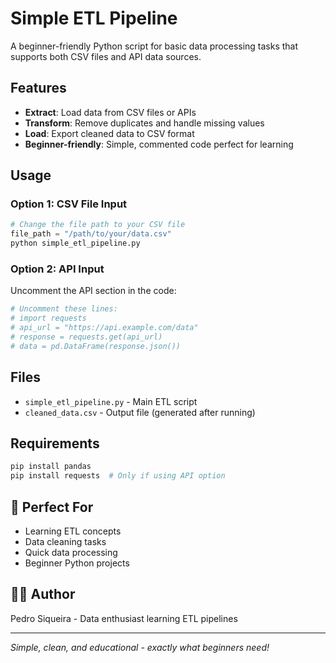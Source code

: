 # Simple ETL Pipeline

A beginner-friendly Python script for basic data processing tasks that supports both CSV files and API data sources.

##  Features

- **Extract**: Load data from CSV files or APIs
- **Transform**: Remove duplicates and handle missing values  
- **Load**: Export cleaned data to CSV format
- **Beginner-friendly**: Simple, commented code perfect for learning

##  Usage

### Option 1: CSV File Input
```python
# Change the file path to your CSV file
file_path = "/path/to/your/data.csv"
python simple_etl_pipeline.py
```

### Option 2: API Input  
Uncomment the API section in the code:
```python
# Uncomment these lines:
# import requests
# api_url = "https://api.example.com/data"
# response = requests.get(api_url)
# data = pd.DataFrame(response.json())
```

##  Files

- `simple_etl_pipeline.py` - Main ETL script
- `cleaned_data.csv` - Output file (generated after running)

##  Requirements

```bash
pip install pandas
pip install requests  # Only if using API option
```

## 🎯 Perfect For

- Learning ETL concepts
- Data cleaning tasks
- Quick data processing
- Beginner Python projects

## 👨‍💻 Author

Pedro Siqueira - Data enthusiast learning ETL pipelines

---

*Simple, clean, and educational - exactly what beginners need!*
